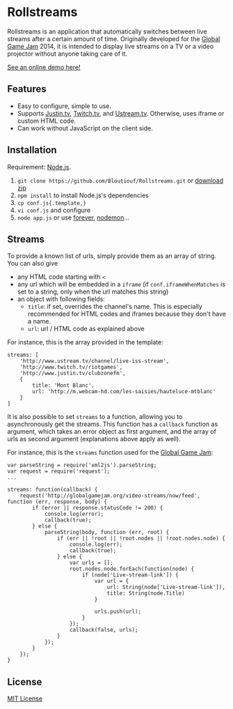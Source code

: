 # Rollstreams

Rollstreams is an application that automatically switches between live streams after a certain amount of time. Originally developed for the [Global Game Jam](http://globalgamejam.org/) 2014, it is intended to display live streams on a TV or a video projector without anyone taking care of it.

[See an online demo here!](http://rollstreams.bloutiouf.com/)

## Features

* Easy to configure, simple to use.
* Supports [Justin.tv](http://www.justin.tv/), [Twitch.tv](http://www.twitch.tv/), and [Ustream.tv](http://www.ustream.tv/). Otherwise, uses iframe or custom HTML code.
* Can work without JavaScript on the client side.

## Installation

Requirement: [Node.js](http://nodejs.org/).

1. `git clone https://github.com/Bloutiouf/Rollstreams.git` or [download zip](https://github.com/Bloutiouf/Rollstreams/archive/master.zip)
2. `npm install` to install Node.js's dependencies
3. `cp conf.js{.template,}`
4. `vi conf.js` and configure
5. `node app.js` or use [forever](https://github.com/nodejitsu/forever), [nodemon](https://github.com/remy/nodemon)...

## Streams

To provide a known list of urls, simply provide them as an array of string. You can also give

+ any HTML code starting with `<`
+ any url which will be embedded in a `iframe` (if `conf.iframeWhenMatches` is set to a string, only when the url matches this string)
+ an object with following fields:
	+ `title`: if set, overrides the channel's name. This is especially recommended for HTML codes and iframes because they don't have a name.
	+ `url`: url / HTML code as explained above

For instance, this is the array provided in the template:

	streams: [
		'http://www.ustream.tv/channel/live-iss-stream',
		'http://www.twitch.tv/riotgames',
		'http://www.justin.tv/clubzonefm',
		{
			title: 'Mont Blanc',
			url: 'http://m.webcam-hd.com/les-saisies/hauteluce-mtblanc'
		}
	]

It is also possible to set `streams` to a function, allowing you to asynchronously get the streams. This function has a `callback` function as argument, which takes an error object as first argument, and the array of urls as second argument (explanations above apply as well).

For instance, this is the `streams` function used for the [Global Game Jam](http://globalgamejam.org/):

	var parseString = require('xml2js').parseString;
	var request = require('request');
	...
	
	streams: function(callback) {
		request('http://globalgamejam.org/video-streams/now/feed', function (err, response, body) {
			if (error || response.statusCode != 200) {
				console.log(error);
				callback(true);
			} else {
				parseString(body, function (err, root) {
					if (err || !root || !root.nodes || !root.nodes.node) {
						console.log(err);
						callback(true);
					} else {
						var urls = [];
						root.nodes.node.forEach(function(node) {
							if (node['Live-stream-link']) {
								var url = {
									url: String(node['Live-stream-link']),
									title: String(node.Title)
								}
								
								urls.push(url);
							}
						});
						callback(false, urls);
					}
				});
			}
		});
	}

## License

[MIT License](http://opensource.org/licenses/MIT)